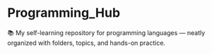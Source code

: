 # Programming_Hub
📚 My self-learning repository for programming languages — neatly organized with folders, topics, and hands-on practice.
